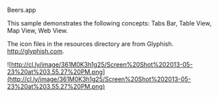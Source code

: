 Beers.app

This sample demonstrates the following concepts: Tabs Bar, Table View, Map View, Web View.

The icon files in the resources directory are from Glyphish. http://glyphish.com.

![http://cl.ly/image/361M0K3h1g25/Screen%20Shot%202013-05-23%20at%203.55.27%20PM.png](http://cl.ly/image/361M0K3h1g25/Screen%20Shot%202013-05-23%20at%203.55.27%20PM.png)
